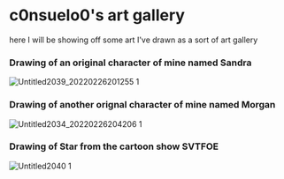 # c0nsuelo0's art gallery
here I will be showing off some art I've drawn as a sort of art gallery

### Drawing of an original character of mine named Sandra
![Untitled2039_20220226201255 1](https://user-images.githubusercontent.com/99862219/155842814-e6eb6a9b-e43c-496a-9cd5-b697f7357e28.png)

### Drawing of another orignal character of mine named Morgan
![Untitled2034_20220226204206 1](https://user-images.githubusercontent.com/99862219/155843750-a7c38edd-32e4-4973-9722-aac6b7260c4c.png)

### Drawing of Star from the cartoon show SVTFOE
![Untitled2040 1](https://user-images.githubusercontent.com/99862219/155843939-b0e1f4b2-aadb-474a-80db-c3e631dbf57f.png)
